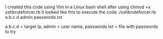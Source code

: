 I created this code using Vim in a Linux bash shell after using chmod +x sshbruteforcer.rb it looked like this to execute the code ./sshbruteforcer.rb a.b.c.d admin passwords.txt 

a.b.c.d  =  target ip,
admin  =  user name, 
passwords.txt  =  file with passwords to try
